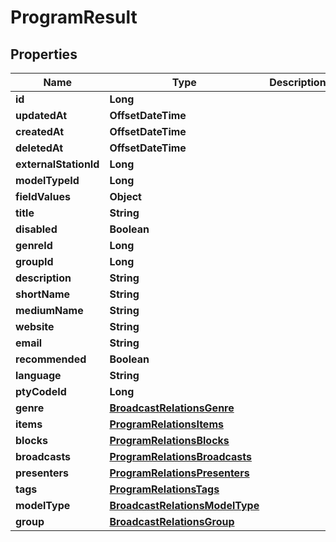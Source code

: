 

# ProgramResult


## Properties

| Name | Type | Description | Notes |
|------------ | ------------- | ------------- | -------------|
|**id** | **Long** |  |  |
|**updatedAt** | **OffsetDateTime** |  |  [optional] |
|**createdAt** | **OffsetDateTime** |  |  [optional] |
|**deletedAt** | **OffsetDateTime** |  |  [optional] |
|**externalStationId** | **Long** |  |  [optional] |
|**modelTypeId** | **Long** |  |  |
|**fieldValues** | **Object** |  |  [optional] |
|**title** | **String** |  |  |
|**disabled** | **Boolean** |  |  [optional] |
|**genreId** | **Long** |  |  [optional] |
|**groupId** | **Long** |  |  [optional] |
|**description** | **String** |  |  [optional] |
|**shortName** | **String** |  |  [optional] |
|**mediumName** | **String** |  |  [optional] |
|**website** | **String** |  |  [optional] |
|**email** | **String** |  |  [optional] |
|**recommended** | **Boolean** |  |  [optional] |
|**language** | **String** |  |  [optional] |
|**ptyCodeId** | **Long** |  |  [optional] |
|**genre** | [**BroadcastRelationsGenre**](BroadcastRelationsGenre.md) |  |  [optional] |
|**items** | [**ProgramRelationsItems**](ProgramRelationsItems.md) |  |  [optional] |
|**blocks** | [**ProgramRelationsBlocks**](ProgramRelationsBlocks.md) |  |  [optional] |
|**broadcasts** | [**ProgramRelationsBroadcasts**](ProgramRelationsBroadcasts.md) |  |  [optional] |
|**presenters** | [**ProgramRelationsPresenters**](ProgramRelationsPresenters.md) |  |  [optional] |
|**tags** | [**ProgramRelationsTags**](ProgramRelationsTags.md) |  |  [optional] |
|**modelType** | [**BroadcastRelationsModelType**](BroadcastRelationsModelType.md) |  |  [optional] |
|**group** | [**BroadcastRelationsGroup**](BroadcastRelationsGroup.md) |  |  [optional] |



